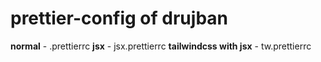 # prettier-config of drujban

**normal** - .prettierrc
**jsx** - jsx.prettierrc
**tailwindcss with jsx** - tw.prettierrc

